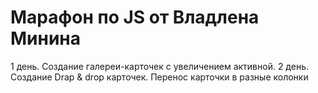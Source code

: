 # Марафон по JS от Владлена Минина

1 день. Создание галереи-карточек с увеличением активной.
2 день. Создание Drap & drop карточек. Перенос карточки в разные колонки

